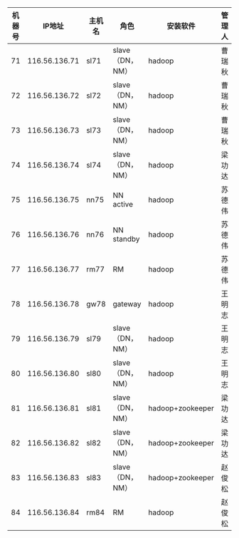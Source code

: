 | 机器号 | IP地址        | 主机名 | 角色            | 安装软件         | 管理人 |
| ------ | ------------- | ------ | --------------- | ---------------- | ------ |
| 71     | 116.56.136.71 | sl71   | slave（DN，NM） | hadoop           | 曹瑞秋 |
| 72     | 116.56.136.72 | sl72   | slave（DN，NM） | hadoop           | 曹瑞秋 |
| 73     | 116.56.136.73 | sl73   | slave（DN，NM） | hadoop           | 曹瑞秋 |
| 74     | 116.56.136.74 | sl74   | slave（DN，NM） | hadoop           | 梁功达 |
| 75     | 116.56.136.75 | nn75   | NN active       | hadoop           | 苏德伟 |
| 76     | 116.56.136.76 | nn76   | NN standby      | hadoop           | 苏德伟 |
| 77     | 116.56.136.77 | rm77   | RM              | hadoop           | 苏德伟 |
| 78     | 116.56.136.78 | gw78   | gateway         | hadoop           | 王明志 |
| 79     | 116.56.136.79 | sl79   | slave（DN，NM） | hadoop           | 王明志 |
| 80     | 116.56.136.80 | sl80   | slave（DN，NM） | hadoop           | 王明志 |
| 81     | 116.56.136.81 | sl81   | slave（DN，NM） | hadoop+zookeeper | 梁功达 |
| 82     | 116.56.136.82 | sl82   | slave（DN，NM） | hadoop+zookeeper | 梁功达 |
| 83     | 116.56.136.83 | sl83   | slave（DN，NM） | hadoop+zookeeper | 赵俊松 |
| 84     | 116.56.136.84 | rm84   | RM              | hadoop           | 赵俊松 |

